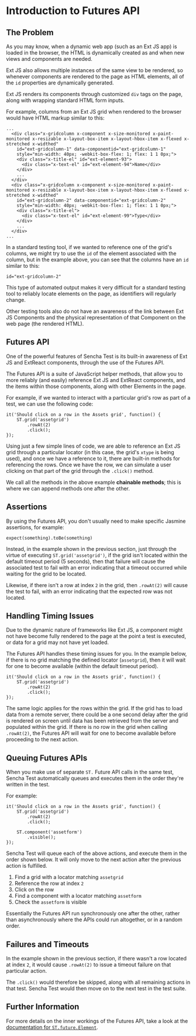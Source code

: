 # Introduction to Futures API

## The Problem

As you may know, when a dynamic web app (such as an Ext JS app) is loaded in the browser, the HTML is 
dynamically created as and when new views and components are needed. 

Ext JS also allows multiple instances of the same view to be rendered, so whenever
components are rendered to the page as HTML elements, all of the `id` properties
are dynamically generated.

Ext JS renders its components through customized `div` tags on the page, along
with wrapping standard HTML form inputs.

For example, columns from an Ext JS grid when rendered to the browser would have
HTML markup similar to this:

    ...
      <div class="x-gridcolumn x-component x-size-monitored x-paint-monitored x-resizable x-layout-box-item x-layout-hbox-item x-flexed x-stretched x-widthed" 
        id="ext-gridcolumn-1" data-componentid="ext-gridcolumn-1" 
        style="min-width: 40px; -webkit-box-flex: 1; flex: 1 1 0px;">
        <div class="x-title-el" id="ext-element-93">
          <div class="x-text-el" id="ext-element-94">Name</div>
        </div>
        ...
      </div>
      <div class="x-gridcolumn x-component x-size-monitored x-paint-monitored x-resizable x-layout-box-item x-layout-hbox-item x-flexed x-stretched x-widthed" 
        id="ext-gridcolumn-2" data-componentid="ext-gridcolumn-2" 
        style="min-width: 40px; -webkit-box-flex: 1; flex: 1 1 0px;">
        <div class="x-title-el">
          <div class="x-text-el" id="ext-element-99">Type</div>
        </div>
        ...
      </div>
    ...

In a standard testing tool, if we wanted to reference one of the grid's columns, we might
try to use the `id` of the element associated with the column, but in the example
above, you can see that the columns have an `id` similar to this:

    id="ext-gridcolumn-2"
    
This type of automated output makes it very difficult for a standard testing tool 
to reliably locate elements on the page, as identifiers will regularly change.

Other testing tools also do not have an awareness of the link between Ext JS Components
and the physical representation of that Component on the web page (the rendered HTML).

## Futures API

One of the powerful features of Sencha Test is its built-in awareness of Ext JS and ExtReact 
components, through the use of the Futures API.

The Futures API is a suite of JavaScript helper methods, that allow you to more
reliably (and easily) reference Ext JS and ExtReact components, and the items within those components, 
along with other Elements in the page.

For example, if we wanted to interact with a particular grid's row as part of a test,
we can use the following code:

    it('Should click on a row in the Assets grid', function() {
        ST.grid('assetgrid')
            .rowAt(2)
            .click();
    });
    
Using just a few simple lines of code, we are able to reference an Ext JS
grid through a particular locator (in this case, the grid's `xtype` is being used), 
and once we have a reference to it, there
are built-in methods for referencing the rows. Once we have the row, we
can simulate a user clicking on that part of the grid through the `.click()`
method.

We call all the methods in the above example **chainable methods**; this is where
we can append methods one after the other.

## Assertions

By using the Futures API, you don't usually need to make specific Jasmine assertions,
for example: 

    expect(something).toBe(something)

Instead, in the example shown in the previous section, just through the virtue of 
executing `ST.grid('assetgrid')`, if
the grid isn't located within the default timeout period (5 seconds), then
that failure will cause the associated test to fail with an error
indicating that a timeout occurred while waiting for the grid to be located.

Likewise, if there isn't a row at index `2` in the grid, then `.rowAt(2)` will
cause the test to fail, with an error indicating that the expected row
was not located.

## Handling Timing Issues

Due to the dynamic nature of frameworks like Ext JS, a
component might not have become fully rendered to the page at the point a
test is executed, or data for a grid may not have yet loaded.

The Futures API handles these timing issues for you. In the example below, if 
there is no grid matching the defined locator (`assetgrid`), then it will
wait for one to become available (within the default timeout period).

    it('Should click on a row in the Assets grid', function() {
        ST.grid('assetgrid')
            .rowAt(2)
            .click();
    });

The same logic applies for the rows within the grid. If the grid has to load 
data from a remote server, there could be a one second delay after the grid
is rendered on screen until data has been retrieved from the server and populated
within the grid. If there is no row in the grid when calling `.rowAt(2)`, 
the Futures API will wait for one to become available before proceeding to the
next action.

## Queuing Futures APIs
 
When you make use of separate `ST.` Future API calls in the same test, Sencha Test 
automatically queues and executes them in the order they're written in the test.

For example:

    it('Should click on a row in the Assets grid', function() {
        ST.grid('assetgrid')
            .rowAt(2)
            .click();
            
        ST.component('assetform')
            .visible();
    });
    
Sencha Test will queue each of the above actions, and execute them in the order shown
below. It will only move to the next action after the previous action is fulfilled.

1. Find a grid with a locator matching `assetgrid`
1. Reference the row at index `2`
1. Click on the row
1. Find a component with a locator matching `assetform`
1. Check the `assetform` is visible

Essentially the Futures API run synchronously one after the other, rather than
asynchronously where the APIs could run altogether, or in a random order.

## Failures and Timeouts

In the example shown in the previous section, if there wasn't a row located at index `2`, it would cause `.rowAt(2)`
to issue a timeout failure on that particular action. 

The `.click()` would therefore be skipped, along with all remaining actions in that test. Sencha Test would 
then move on to the next test in the test suite.

## Further Information

For more details on the inner workings of the Futures API, take a look at the [documentation for `ST.future.Element`](../../api/ST.future.Element.html).
